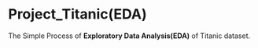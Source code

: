 # Project_Titanic(EDA)
The Simple Process of **Exploratory Data Analysis(EDA)** of Titanic dataset.
